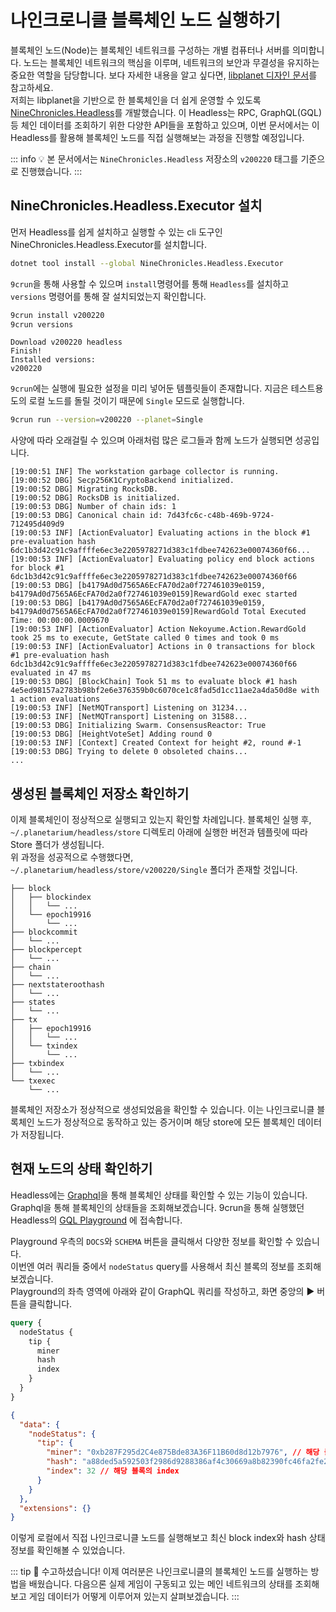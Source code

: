 # 나인크로니클 블록체인 노드 실행하기
블록체인 노드(Node)는 블록체인 네트워크를 구성하는 개별 컴퓨터나 서버를 의미합니다. 노드는 블록체인 네트워크의 핵심을 이루며, 네트워크의 보안과 무결성을 유지하는 중요한 역할을 담당합니다. 보다 자세한 내용을 알고 싶다면, [libplanet 디자인 문서](https://docs.libplanet.io/5.3.0-alpha.1/articles/design.html)를 참고하세요.  
저희는 libplanet을 기반으로 한 블록체인을 더 쉽게 운영할 수 있도록 [NineChronicles.Headless](https://github.com/planetarium/NineChronicles.Headless)를 개발했습니다. 이 Headless는 RPC, GraphQL(GQL) 등 체인 데이터를 조회하기 위한 다양한 API들을 포함하고 있으며, 이번 문서에서는 이 Headless를 활용해 블록체인 노드를 직접 실행해보는 과정을 진행할 예정입니다.

::: info :bulb:
본 문서에서는 `NineChronicles.Headless` 저장소의 `v200220` 태그를 기준으로 진행했습니다.
:::

## NineChronicles.Headless.Executor 설치
먼저 Headless를 쉽게 설치하고 실행할 수 있는 cli 도구인 NineChronicles.Headless.Executor를 설치합니다.

```sh
dotnet tool install --global NineChronicles.Headless.Executor
```

`9crun`을 통해 사용할 수 있으며 `install`명령어를 통해 `Headless`를 설치하고 `versions` 명령어를 통해 잘 설치되었는지 확인합니다.
```sh
9crun install v200220
9crun versions
```
```
Download v200220 headless
Finish!
Installed versions:
v200220
```

`9crun`에는 실행에 필요한 설정을 미리 넣어둔 템플릿들이 존재합니다. 지금은 테스트용도의 로컬 노드를 돌릴 것이기 때문에 `Single` 모드로 실행합니다.
```sh
9crun run --version=v200220 --planet=Single
```

사양에 따라 오래걸릴 수 있으며 아래처럼 많은 로그들과 함께 노드가 실행되면 성공입니다.
```
[19:00:51 INF] The workstation garbage collector is running.
[19:00:52 DBG] Secp256K1CryptoBackend initialized.
[19:00:52 DBG] Migrating RocksDB.
[19:00:52 DBG] RocksDB is initialized.
[19:00:53 DBG] Number of chain ids: 1
[19:00:53 DBG] Canonical chain id: 7d43fc6c-c48b-469b-9724-712495d409d9
[19:00:53 INF] [ActionEvaluator] Evaluating actions in the block #1 pre-evaluation hash 6dc1b3d42c91c9affffe6ec3e2205978271d383c1fdbee742623e00074360f66...
[19:00:53 INF] [ActionEvaluator] Evaluating policy end block actions for block #1 6dc1b3d42c91c9affffe6ec3e2205978271d383c1fdbee742623e00074360f66
[19:00:53 DBG] [b4179Ad0d7565A6EcFA70d2a0f727461039e0159, b4179Ad0d7565A6EcFA70d2a0f727461039e0159]RewardGold exec started
[19:00:53 DBG] [b4179Ad0d7565A6EcFA70d2a0f727461039e0159, b4179Ad0d7565A6EcFA70d2a0f727461039e0159]RewardGold Total Executed Time: 00:00:00.0009670
[19:00:53 INF] [ActionEvaluator] Action Nekoyume.Action.RewardGold took 25 ms to execute, GetState called 0 times and took 0 ms
[19:00:53 INF] [ActionEvaluator] Actions in 0 transactions for block #1 pre-evaluation hash 6dc1b3d42c91c9affffe6ec3e2205978271d383c1fdbee742623e00074360f66 evaluated in 47 ms
[19:00:53 DBG] [BlockChain] Took 51 ms to evaluate block #1 hash 4e5ed98157a2783b98bf2e6e376359b0c6070ce1c8fad5d1cc11ae2a4da50d8e with 1 action evaluations
[19:00:53 INF] [NetMQTransport] Listening on 31234...
[19:00:53 INF] [NetMQTransport] Listening on 31588...
[19:00:53 DBG] Initializing Swarm. ConsensusReactor: True
[19:00:53 DBG] [HeightVoteSet] Adding round 0
[19:00:53 INF] [Context] Created Context for height #2, round #-1
[19:00:53 DBG] Trying to delete 0 obsoleted chains...
...
```

## 생성된 블록체인 저장소 확인하기
이제 블록체인이 정상적으로 실행되고 있는지 확인할 차례입니다. 블록체인 실행 후, `~/.planetarium/headless/store` 디렉토리 아래에 실행한 버전과 템플릿에 따라 Store 폴더가 생성됩니다.  
위 과정을 성공적으로 수행했다면, `~/.planetarium/headless/store/v200220/Single` 폴더가 존재할 것입니다.

```
├── block
│   ├── blockindex
│   │   └── ...
│   └── epoch19916
│       └── ...
├── blockcommit
│   └── ...
├── blockpercept
│   └── ...
├── chain
│   └── ...
├── nextstateroothash
│   └── ...
├── states
│   └── ...
├── tx
│   ├── epoch19916
│   │   └── ...
│   └── txindex
│       └── ...
├── txbindex
│   └── ...
└── txexec
    └── ...
```

블록체인 저장소가 정상적으로 생성되었음을 확인할 수 있습니다. 이는 나인크로니클 블록체인 노드가 정상적으로 동작하고 있는 증거이며 해당 store에 모든 블록체인 데이터가 저장됩니다.

## 현재 노드의 상태 확인하기
Headless에는 [Graphql](https://graphql.org/)을 통해 블록체인 상태를 확인할 수 있는 기능이 있습니다.  
Graphql을 통해 블록체인의 상태들을 조회해보겠습니다. 9crun을 통해 실행했던 Headless의 [GQL Playground](http://127.0.0.1:31280/ui/playground) 에 접속합니다.

Playground 우측의 `DOCS`와 `SCHEMA` 버튼을 클릭해서 다양한 정보를 확인할 수 있습니다.  
이번엔 여러 쿼리들 중에서 `nodeStatus` query를 사용해서 최신 블록의 정보를 조회해보겠습니다.  
Playground의 좌측 영역에 아래와 같이 GraphQL 쿼리를 작성하고, 화면 중앙의 :arrow_forward: 버튼을 클릭합니다.

```graphql
query {
  nodeStatus {
    tip {
      miner
      hash
      index
    }
  }
}
```
```json
{
  "data": {
    "nodeStatus": {
      "tip": {
        "miner": "0xb287F295d2C4e875Bde83A36F11B60d8d12b7976", // 해당 블록을 mining했던 주소
        "hash": "a88ded5a592503f2986d9288386af4c30669a8b82390fc46fa2fe29cb3b2fdc4", // 해당 블록의 블록 해시
        "index": 32 // 해당 블록의 index
      }
    }
  },
  "extensions": {}
}
```

이렇게 로컬에서 직접 나인크로니클 노드를 실행해보고 최신 block index와 hash 상태 정보를 확인해볼 수 있었습니다.

::: tip :tada:
수고하셨습니다! 이제 여러분은 나인크로니클의 블록체인 노드를 실행하는 방법을 배웠습니다. 다음으론 실제 게임이 구동되고 있는 메인 네트워크의 상태를 조회해보고 게임 데이터가 어떻게 이루어져 있는지 살펴보겠습니다.
:::
